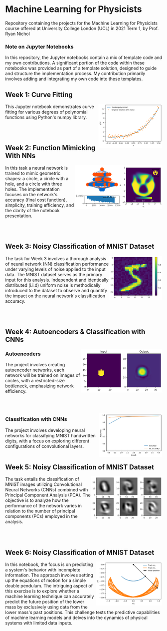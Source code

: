 # Machine Learning for Physicists
Repository containing the projects for the Machine Learning for Physicists course offered at University College London (UCL) in 2021 Term 1, by Prof. Ryan Nichol

### Note on Jupyter Notebooks

In this repository, the Jupyter notebooks contain a mix of template code and my own contributions. A significant portion of the code within these notebooks was provided as part of a template solution, designed to guide and structure the implementation process. My contribution primarily involves adding and integrating my own code into these templates. 

## Week 1: Curve Fitting

<img align="right" height="140" src="Images/week1.png"></img>
This Jupyter notebook demonstrates curve fitting for various degrees of polynomial functions using Python's numpy library. 






<br/><br/>



## Week 2: Function Mimicking With NNs

<img align="right" height="140" src="Images/week2.png"></img>
In this task a neural network is trained to mimic geometric shapes: a circle, a circle with a hole, and a circle with three holes. The implementation focuses on the network's accuracy (final cost function), simplicity, training efficiency, and the clarity of the notebook presentation.


<br/><br/>

## Week 3: Noisy Classification of MNIST Dataset

<img align="right" height="140" src="Images/week3.png"></img>
The task for Week 3 involves a thorough analysis of neural network (NN) classification performance under varying levels of noise applied to the input data. The MNIST dataset serves as the primary input for this analysis. Independent and identically distributed (i.i.d) uniform noise is methodically introduced to the dataset to observe and quantify the impact on the neural network's classification accuracy.

<br/><br/>

## Week 4: Autoencoders & Classification with CNNs

<img align="right" height="140" src="Images/week4_1.png"></img>
### Autoencoders
The project involves creating autoencoder networks, each network will be trained on images of circles, with a restricted-size bottleneck, emphasizing network efficiency.



<br/><br/>

<img align="right" height="140" src="Images/week4_2.png"></img>
### Classification with CNNs
The project involves developing neural networks for classifying MNIST handwritten digits, with a focus on exploring different configurations of convolutional layers.
<br/><br/>

## Week 5: Noisy Classification of MNIST Dataset

<img align="right" height="140" src="Images/week5.png"></img>
The task entails the classification of MNIST images utilizing Convolutional Neural Networks (CNNs) combined with Principal Component Analysis (PCA). The objective is to analyze how the performance of the network varies in relation to the number of principal components (PCs) employed in the analysis.


<br/><br/>

## Week 6: Noisy Classification of MNIST Dataset

<img align="right" height="140" src="Images/week6.png"></img>
In this notebook, the focus is on predicting a system's behavior with incomplete information. The approach involves setting up the equations of motion for a simple double pendulum. The intriguing aspect of this exercise is to explore whether a machine learning technique can accurately predict the future position of the lower mass by exclusively using data from the lower mass's past positions. This challenge tests the predictive capabilities of machine learning models and delves into the dynamics of physical systems with limited data inputs.
<br/><br/>
